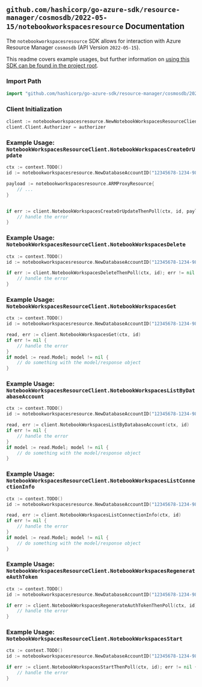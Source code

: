 
## `github.com/hashicorp/go-azure-sdk/resource-manager/cosmosdb/2022-05-15/notebookworkspacesresource` Documentation

The `notebookworkspacesresource` SDK allows for interaction with Azure Resource Manager `cosmosdb` (API Version `2022-05-15`).

This readme covers example usages, but further information on [using this SDK can be found in the project root](https://github.com/hashicorp/go-azure-sdk/tree/main/docs).

### Import Path

```go
import "github.com/hashicorp/go-azure-sdk/resource-manager/cosmosdb/2022-05-15/notebookworkspacesresource"
```


### Client Initialization

```go
client := notebookworkspacesresource.NewNotebookWorkspacesResourceClientWithBaseURI("https://management.azure.com")
client.Client.Authorizer = authorizer
```


### Example Usage: `NotebookWorkspacesResourceClient.NotebookWorkspacesCreateOrUpdate`

```go
ctx := context.TODO()
id := notebookworkspacesresource.NewDatabaseAccountID("12345678-1234-9876-4563-123456789012", "example-resource-group", "accountName")

payload := notebookworkspacesresource.ARMProxyResource{
	// ...
}


if err := client.NotebookWorkspacesCreateOrUpdateThenPoll(ctx, id, payload); err != nil {
	// handle the error
}
```


### Example Usage: `NotebookWorkspacesResourceClient.NotebookWorkspacesDelete`

```go
ctx := context.TODO()
id := notebookworkspacesresource.NewDatabaseAccountID("12345678-1234-9876-4563-123456789012", "example-resource-group", "accountName")

if err := client.NotebookWorkspacesDeleteThenPoll(ctx, id); err != nil {
	// handle the error
}
```


### Example Usage: `NotebookWorkspacesResourceClient.NotebookWorkspacesGet`

```go
ctx := context.TODO()
id := notebookworkspacesresource.NewDatabaseAccountID("12345678-1234-9876-4563-123456789012", "example-resource-group", "accountName")

read, err := client.NotebookWorkspacesGet(ctx, id)
if err != nil {
	// handle the error
}
if model := read.Model; model != nil {
	// do something with the model/response object
}
```


### Example Usage: `NotebookWorkspacesResourceClient.NotebookWorkspacesListByDatabaseAccount`

```go
ctx := context.TODO()
id := notebookworkspacesresource.NewDatabaseAccountID("12345678-1234-9876-4563-123456789012", "example-resource-group", "accountName")

read, err := client.NotebookWorkspacesListByDatabaseAccount(ctx, id)
if err != nil {
	// handle the error
}
if model := read.Model; model != nil {
	// do something with the model/response object
}
```


### Example Usage: `NotebookWorkspacesResourceClient.NotebookWorkspacesListConnectionInfo`

```go
ctx := context.TODO()
id := notebookworkspacesresource.NewDatabaseAccountID("12345678-1234-9876-4563-123456789012", "example-resource-group", "accountName")

read, err := client.NotebookWorkspacesListConnectionInfo(ctx, id)
if err != nil {
	// handle the error
}
if model := read.Model; model != nil {
	// do something with the model/response object
}
```


### Example Usage: `NotebookWorkspacesResourceClient.NotebookWorkspacesRegenerateAuthToken`

```go
ctx := context.TODO()
id := notebookworkspacesresource.NewDatabaseAccountID("12345678-1234-9876-4563-123456789012", "example-resource-group", "accountName")

if err := client.NotebookWorkspacesRegenerateAuthTokenThenPoll(ctx, id); err != nil {
	// handle the error
}
```


### Example Usage: `NotebookWorkspacesResourceClient.NotebookWorkspacesStart`

```go
ctx := context.TODO()
id := notebookworkspacesresource.NewDatabaseAccountID("12345678-1234-9876-4563-123456789012", "example-resource-group", "accountName")

if err := client.NotebookWorkspacesStartThenPoll(ctx, id); err != nil {
	// handle the error
}
```

